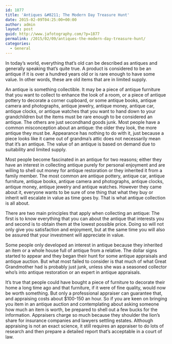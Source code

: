 ```yaml
---
id: 1877
title: 'Antiques &#8211; The Modern Day Treasure Hunt'
date: 2015-02-09T04:25:00+00:00
author: admin
layout: post
guid: http://www.jafotography.com/?p=1877
permalink: /2015/02/09/antiques-the-modern-day-treasure-hunt/
categories:
  - General
---
```

In today&#8217;s world, everything that&#8217;s old can be described as antiques and generally speaking that&#8217;s quite true. A product is considered to be an antique if it is over a hundred years old or is rare enough to have some value. In other words, these are old items that are in limited supply.

An antique is something collectible. It may be a piece of antique furniture that you want to collect to enhance the look of a room, or a piece of antique pottery to decorate a corner cupboard, or some antique books, antique camera and photographs, antique jewelry, antique money, antique car, antique clocks, or antique watches that you want to hand down to your grandchildren but the items must be rare enough to be considered an antique. The others are just secondhand goods junk. Most people have a common misconception about an antique: the older they look, the more antique they must be. Appearance has nothing to do with it, just because a piece looks like it came out of grandma&#8217;s attic does not necessarily mean that it&#8217;s an antique. The value of an antique is based on demand due to suitability and limited supply.

Most people become fascinated in an antique for two reasons; either they have an interest in collecting antique purely for personal enjoyment and are willing to shell out money for antique restoration or they inherited it from a family member. The most common are antique pottery, antique car, antique furniture, antique books, antique camera and photographs, antique clocks, antique money, antique jewelry and antique watches. However they came about it, everyone wants to be sure of one thing that what they buy or inherit will escalate in value as time goes by. That is what antique collection is all about.

There are two main principles that apply when collecting an antique: The first is to know everything that you can about the antique that interests you and second is to obtain them at the lowest possible price. Doing so will not only give you satisfaction and enjoyment, but at the same time you will also be assured that your investment will appreciate in value.

Some people only developed an interest in antique because they inherited an item or a whole house full of antique from a relative. The dollar signs started to appear and they began their hunt for some antique appraisals and antique auction. But what most failed to consider is that much of what Great Grandmother had is probably just junk, unless she was a seasoned collector who&#8217;s into antique restoration or an expert in antique appraisals.

It&#8217;s true that people could have bought a piece of furniture to decorate their home a long time ago and that furniture, if it were of fine quality, would now be worth something. But only a professional appraiser can guarantee that, and appraising costs about $100-150 an hour. So if you are keen on bringing you item in an antique auction and contemplating about asking someone how much an item is worth, be prepared to shell out a few bucks for the information. Appraisers charge so much because they shoulder the lion&#8217;s share for insurance companies and lawyers settling estates. Although appraising is not an exact science, it still requires an appraiser to do lots of research and then prepare a detailed report that&#8217;s acceptable in a court of law.